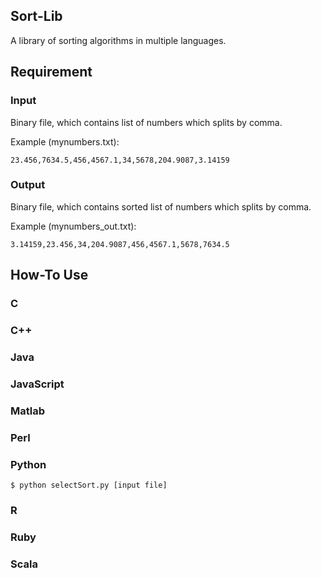## Sort-Lib

A library of sorting algorithms in multiple languages.

## Requirement

### Input

Binary file, which contains list of numbers which splits by comma.

Example (mynumbers.txt):
```
23.456,7634.5,456,4567.1,34,5678,204.9087,3.14159
```

### Output

Binary file, which contains sorted list of numbers which splits by comma.

Example (mynumbers_out.txt):
```
3.14159,23.456,34,204.9087,456,4567.1,5678,7634.5
```

## How-To Use

### C


### C++


### Java


### JavaScript


### Matlab


### Perl


### Python
```
$ python selectSort.py [input file]
```

### R


### Ruby


### Scala
